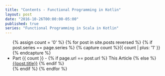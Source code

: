```yaml
---
title: "Contents - Functional Programming in Kotlin"
layout: post
date: "2016-10-26T00:00:00-05:00"
published: true
series: "Functional Programming in Scala in Kotlin"
---
```


<div class="panel seriesNote">
    <ul>
        {% assign count = '0' %}
        {% for post in site.posts reversed %}
            {% if post.series == page.series %}
                {% capture count %}{{ count | plus: '1' }}{% endcapture %}
                <li>Part {{ count }} - 
                {% if page.url == post.url %}
                    This Article
                {% else %}
                    <a href="{{post.url}}">{{post.title}}</a>
                {% endif %}
                </li>
            {% endif %}
        {% endfor %}
    </ul>
</div>

